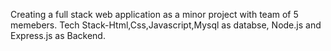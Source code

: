 Creating a full stack web application as a minor project with team of 5 memebers.
Tech Stack-Html,Css,Javascript,Mysql as databse, Node.js and Express.js as Backend.
